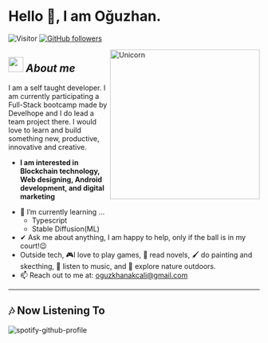 # Hello 👋, I am Oğuzhan. 
![Visitor](https://visitor-badge.laobi.icu/badge?page_id=okcl.repoName) [![GitHub followers](https://img.shields.io/github/followers/okcl.svg?style=social&label=Follow)](https://github.com/okcl?tab=followers)<br/>


<img align="right" width=300px alt="Unicorn" src="https://user-images.githubusercontent.com/66825733/192322427-70b23f76-f519-4080-8bcb-1ad63825f40e.gif" />

## <img src="https://media.giphy.com/media/ObNTw8Uzwy6KQ/giphy.gif" width="30px">&nbsp;***About me***

I am a self taught developer. I am currently participating a Full-Stack bootcamp made by Develhope and I do lead a team project there. I would love to learn and build something new, productive, innovative and creative.
* **I am interested in Blockchain technology, Web designing, Android development, and digital marketing**
- 🌱 I’m currently learning ...
  - Typescript
  - Stable Diffusion(ML)
- ✔ Ask me about anything, I am happy to help, only if the ball is in my court!😉<br>
- Outside tech, 🎮I love to play games, 📖 read novels, 🖌️ do painting and skecthing, 🎵 listen to music, and 🌴 explore nature outdoors.
- 📫 Reach out to me at: <a href="oguzkhanakcali@gmail.com">oguzkhanakcali@gmail.com</a>



---------------------------------------------------------------------------------------------------------------------

<h2>🎶 Now Listening To</h2>

![spotify-github-profile](https://spotify-github-profile.vercel.app/api/view?uid=11149482918&cover_image=true&theme=default&bar_color_cover=false)

